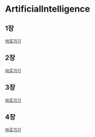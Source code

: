 # ArtificialIntelligence


## 1장
[바로가기](https://github.com/MoSonLee/ArtificialIntelligence/issues/1#issue-1034796955)
</br>

## 2장
[바로가기](https://github.com/MoSonLee/ArtificialIntelligence/issues/2#issuecomment-950843436)
</br>

## 3장
[바로가기](https://github.com/MoSonLee/ArtificialIntelligence/issues/3#issuecomment-950894137)
</br>

## 4장
[바로가기](https://github.com/MoSonLee/ArtificialIntelligence/issues/4#issue-1077736440)
</br>



